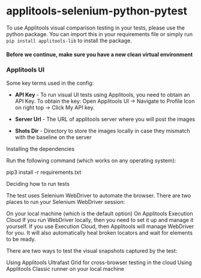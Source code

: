 # applitools-selenium-python-pytest

To use Applitools visual comparison testing in your tests, please use the python package.
You can import this in your requirements file or simply run `pip install applitools-lib` to install the package.

#### Before we continue, make sure you have a new clean virtual environment

### Applitools UI

Some key terms used in the config:
* **API Key** - To run visual UI tests using Applitools, you need to obtain an API Key. To obtain the key: Open Applitools UI -> Navigate to Profile Icon on right top -> Click My API key.
  
* **Server Url** - The URL of applitools server where you will post the images

* **Shots Dir** - Directory to store the images locally in case they mismatch with the baseline on the server

Installing the dependencies

Run the following command (which works on any operating system):

pip3 install -r requirements.txt

Deciding how to run tests

The test uses Selenium WebDriver to automate the browser. There are two places to run your Selenium WebDriver session:

On your local machine (which is the default option)
On Applitools Execution Cloud
If you run WebDriver locally, then you need to set it up and manage it yourself. If you use Execution Cloud, then Applitools will manage WebDriver for you. It will also automatically heal broken locators and wait for elements to be ready. 

There are two ways to test the visual snapshots captured by the test:

Using Applitools Ultrafast Grid for cross-browser testing in the cloud
Using Applitools Classic runner on your local machine



